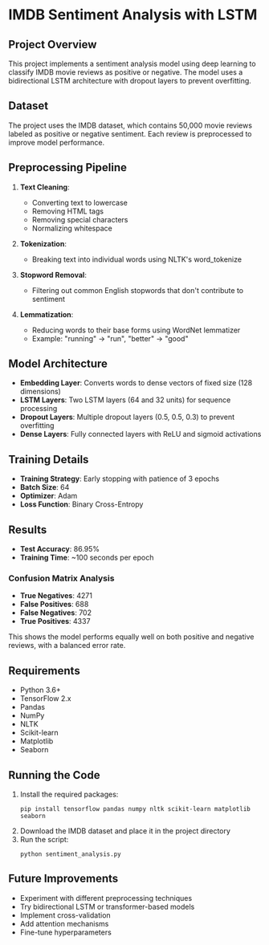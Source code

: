 # IMDB Sentiment Analysis with LSTM

## Project Overview
This project implements a sentiment analysis model using deep learning to classify IMDB movie reviews as positive or negative. The model uses a bidirectional LSTM architecture with dropout layers to prevent overfitting.

## Dataset
The project uses the IMDB dataset, which contains 50,000 movie reviews labeled as positive or negative sentiment. Each review is preprocessed to improve model performance.

## Preprocessing Pipeline
1. **Text Cleaning**:
   - Converting text to lowercase
   - Removing HTML tags
   - Removing special characters
   - Normalizing whitespace

2. **Tokenization**:
   - Breaking text into individual words using NLTK's word_tokenize

3. **Stopword Removal**:
   - Filtering out common English stopwords that don't contribute to sentiment

4. **Lemmatization**:
   - Reducing words to their base forms using WordNet lemmatizer
   - Example: "running" → "run", "better" → "good"

## Model Architecture
- **Embedding Layer**: Converts words to dense vectors of fixed size (128 dimensions)
- **LSTM Layers**: Two LSTM layers (64 and 32 units) for sequence processing
- **Dropout Layers**: Multiple dropout layers (0.5, 0.5, 0.3) to prevent overfitting
- **Dense Layers**: Fully connected layers with ReLU and sigmoid activations

## Training Details
- **Training Strategy**: Early stopping with patience of 3 epochs
- **Batch Size**: 64
- **Optimizer**: Adam
- **Loss Function**: Binary Cross-Entropy

## Results
- **Test Accuracy**: 86.95%
- **Training Time**: ~100 seconds per epoch

### Confusion Matrix Analysis
- **True Negatives**: 4271
- **False Positives**: 688
- **False Negatives**: 702
- **True Positives**: 4337

This shows the model performs equally well on both positive and negative reviews, with a balanced error rate.

## Requirements
- Python 3.6+
- TensorFlow 2.x
- Pandas
- NumPy
- NLTK
- Scikit-learn
- Matplotlib
- Seaborn

## Running the Code
1. Install the required packages:
   ```
   pip install tensorflow pandas numpy nltk scikit-learn matplotlib seaborn
   ```
2. Download the IMDB dataset and place it in the project directory
3. Run the script:
   ```
   python sentiment_analysis.py
   ```

## Future Improvements
- Experiment with different preprocessing techniques
- Try bidirectional LSTM or transformer-based models
- Implement cross-validation
- Add attention mechanisms
- Fine-tune hyperparameters
